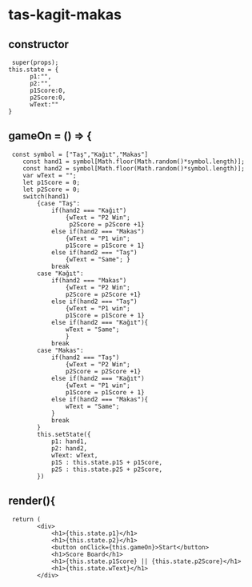 # tas-kagit-makas
  ## constructor
     super(props);
    this.state = {
          p1:"",
          p2:"",
          p1Score:0,
          p2Score:0,
          wText:""
    }
  ## gameOn = () => {
     const symbol = ["Taş","Kağıt","Makas"]
        const hand1 = symbol[Math.floor(Math.random()*symbol.length)];
        const hand2 = symbol[Math.floor(Math.random()*symbol.length)];
        var wText = "";
        let p1Score = 0;
        let p2Score = 0;
        switch(hand1)
            {case "Taş":
                if(hand2 === "Kağıt")
                    {wText = "P2 Win";
                     p2Score = p2Score +1}
                else if(hand2 === "Makas")
                    {wText = "P1 win";
                    p1Score = p1Score + 1}
                else if(hand2 === "Taş")
                    {wText = "Same"; }
                break
            case "Kağıt":
                if(hand2 === "Makas")
                    {wText = "P2 Win";
                    p2Score = p2Score +1}
                else if(hand2 === "Taş")
                    {wText = "P1 win";
                    p1Score = p1Score + 1}
                else if(hand2 === "Kağıt"){
                    wText = "Same";
                    }
                break
            case "Makas":
                if(hand2 === "Taş")
                    {wText = "P2 Win";
                    p2Score = p2Score +1}
                else if(hand2 === "Kağıt")
                    {wText = "P1 win";
                    p1Score = p1Score + 1}
                else if(hand2 === "Makas"){
                    wText = "Same";
                }
                break
            }
            this.setState({
                p1: hand1,
                p2: hand2,
                wText: wText,
                p1S : this.state.p1S + p1Score,
                p2S : this.state.p2S + p2Score,
            })

## render(){
     return (
            <div>
                <h1>{this.state.p1}</h1>
                <h1>{this.state.p2}</h1>
                <button onClick={this.gameOn}>Start</button>
                <h1>Score Board</h1>
                <h1>{this.state.p1Score} || {this.state.p2Score}</h1>
                <h1>{this.state.wText}</h1>
            </div>
    
